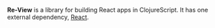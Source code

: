**Re-View** is a library for building React apps in ClojureScript. It has one external dependency, [React](https://facebook.github.io/react/).

